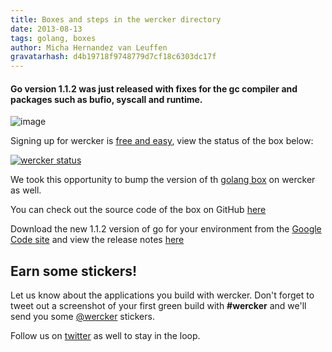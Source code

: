 ```yaml
---
title: Boxes and steps in the wercker directory
date: 2013-08-13
tags: golang, boxes
author: Micha Hernandez van Leuffen
gravatarhash: d4b19718f9748779d7cf18c6303dc17f
---
```


<h4 class="subheader">
Go version <strong>1.1.2</strong> was just released with fixes for the gc compiler and packages such as bufio, syscall and runtime.
</h4>

![image](http://f.cl.ly/items/3R3H1w002b1O361h0g0m/26160769-AAB8-401D-9A06-2195288CFD74.jpg)

Signing up for wercker is [free and easy](https://app.wercker.com/users/new/), view the status of the box below:

[![wercker status](https://app.wercker.com/status/cb0eb61be1b3e5bb4bc2c475d2c3e7c8/m "wercker status")](https://app.wercker.com/project/bykey/cb0eb61be1b3e5bb4bc2c475d2c3e7c8)

We took this opportunity to bump the version of th [golang box](https://app.wercker.com/#applications/51ad0329c67e056078000876/tab/details) on wercker as well.

You can check out the source code of the box on GitHub [here](https://github.com/wercker/box-golang)

Download the new 1.1.2 version of go for your environment from the [Google Code site](https://code.google.com/p/go/downloads/list) and view the release notes [here](http://golang.org/doc/devel/release.html)

## Earn some stickers!

Let us know about the applications you build with wercker. Don't forget to tweet out a screenshot of your first green build with **#wercker** and we'll send you some [@wercker](http://twitter.com/wercker) stickers.

Follow us on [twitter](http://twitter.com/wercker) as well to stay in the loop.